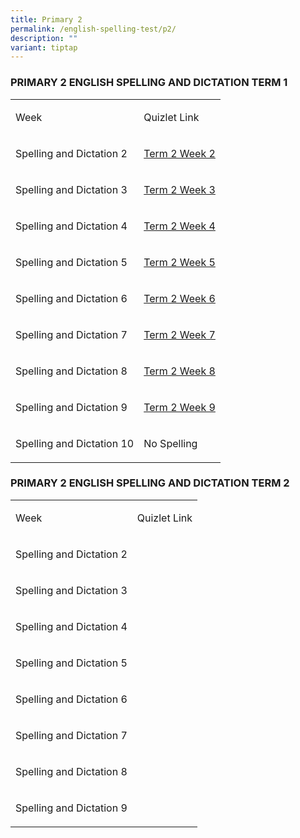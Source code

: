 ```yaml
---
title: Primary 2
permalink: /english-spelling-test/p2/
description: ""
variant: tiptap
---
```

<h3>PRIMARY 2 ENGLISH SPELLING AND DICTATION TERM 1</h3>
<table>
<tbody>
<tr>
<td rowspan="1" colspan="1">
<p>Week</p>
</td>
<td rowspan="1" colspan="1">
<p>Quizlet Link</p>
</td>
</tr>
<tr>
<td rowspan="1" colspan="1">
<p>Spelling and Dictation 2</p>
</td>
<td rowspan="1" colspan="1">
<p><a href="https://quizlet.com/_95ne7a?x=1jqt&amp;i=1c2gxb" rel="noopener noreferrer" target="_blank">Term 2 Week 2</a>
</p>
</td>
</tr>
<tr>
<td rowspan="1" colspan="1">
<p>Spelling and Dictation 3</p>
</td>
<td rowspan="1" colspan="1">
<p><a href="https://quizlet.com/_95nevv?x=1jqt&amp;i=1c2gxb" rel="noopener noreferrer" target="_blank">Term 2 Week 3</a>
</p>
</td>
</tr>
<tr>
<td rowspan="1" colspan="1">
<p>Spelling and Dictation 4</p>
</td>
<td rowspan="1" colspan="1">
<p><a href="https://quizlet.com/_95nfmm?x=1jqt&amp;i=1c2gxb" rel="noopener noreferrer" target="_blank">Term 2 Week 4</a>
</p>
</td>
</tr>
<tr>
<td rowspan="1" colspan="1">
<p>Spelling and Dictation 5</p>
</td>
<td rowspan="1" colspan="1">
<p><a href="https://quizlet.com/_95ngd2?x=1jqt&amp;i=1c2gxb" rel="noopener noreferrer" target="_blank">Term 2 Week 5</a>
</p>
</td>
</tr>
<tr>
<td rowspan="1" colspan="1">
<p>Spelling and Dictation 6</p>
</td>
<td rowspan="1" colspan="1">
<p><a href="https://quizlet.com/_95ngzl?x=1jqt&amp;i=1c2gxb" rel="noopener noreferrer" target="_blank">Term 2 Week 6</a>
</p>
</td>
</tr>
<tr>
<td rowspan="1" colspan="1">
<p>Spelling and Dictation 7</p>
</td>
<td rowspan="1" colspan="1">
<p><a href="https://quizlet.com/_95nhnl?x=1jqt&amp;i=1c2gxb" rel="noopener noreferrer" target="_blank">Term 2 Week 7</a>
</p>
</td>
</tr>
<tr>
<td rowspan="1" colspan="1">
<p>Spelling and Dictation 8</p>
</td>
<td rowspan="1" colspan="1">
<p><a href="https://quizlet.com/_95nidd?x=1jqt&amp;i=1c2gxb" rel="noopener noreferrer" target="_blank">Term 2 Week 8</a>
</p>
</td>
</tr>
<tr>
<td rowspan="1" colspan="1">
<p>Spelling and Dictation 9</p>
</td>
<td rowspan="1" colspan="1">
<p><a href="https://quizlet.com/_95niy3?x=1jqt&amp;i=1c2gxb" rel="noopener noreferrer" target="_blank">Term 2 Week 9</a>
</p>
</td>
</tr>
<tr>
<td rowspan="1" colspan="1">
<p>Spelling and Dictation 10</p>
</td>
<td rowspan="1" colspan="1">
<p>No Spelling</p>
</td>
</tr>
</tbody>
</table>
<h3>PRIMARY 2 ENGLISH SPELLING AND DICTATION TERM 2</h3>
<table>
<tbody>
<tr>
<td rowspan="1" colspan="1">
<p>Week</p>
</td>
<td rowspan="1" colspan="1">
<p>Quizlet Link</p>
</td>
</tr>
<tr>
<td rowspan="1" colspan="1">
<p>Spelling and Dictation 2</p>
</td>
<td rowspan="1" colspan="1">
<p></p>
</td>
</tr>
<tr>
<td rowspan="1" colspan="1">
<p>Spelling and Dictation 3</p>
</td>
<td rowspan="1" colspan="1">
<p></p>
</td>
</tr>
<tr>
<td rowspan="1" colspan="1">
<p>Spelling and Dictation 4</p>
</td>
<td rowspan="1" colspan="1">
<p></p>
</td>
</tr>
<tr>
<td rowspan="1" colspan="1">
<p>Spelling and Dictation 5</p>
</td>
<td rowspan="1" colspan="1">
<p></p>
</td>
</tr>
<tr>
<td rowspan="1" colspan="1">
<p>Spelling and Dictation 6</p>
</td>
<td rowspan="1" colspan="1">
<p></p>
</td>
</tr>
<tr>
<td rowspan="1" colspan="1">
<p>Spelling and Dictation 7</p>
</td>
<td rowspan="1" colspan="1">
<p></p>
</td>
</tr>
<tr>
<td rowspan="1" colspan="1">
<p>Spelling and Dictation 8</p>
</td>
<td rowspan="1" colspan="1">
<p></p>
</td>
</tr>
<tr>
<td rowspan="1" colspan="1">
<p>Spelling and Dictation 9</p>
</td>
<td rowspan="1" colspan="1">
<p></p>
</td>
</tr>
</tbody>
</table>
<p></p>